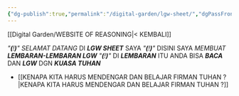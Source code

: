 ```yaml
---
{"dg-publish":true,"permalink":"/digital-garden/lgw-sheet/","dgPassFrontmatter":true}
---
```



[[Digital Garden/WEBSITE OF REASONING\|< KEMBALI]]

*"**(**!**)**"*    *SELAMAT DATANG* DI ***LGW SHEET*** SAYA
*"**(**!**)**"*    DISINI SAYA *MEMBUAT* ***LEMBARAN-LEMBARAN LGW***
*"**(**!**)**"*    DI ***LEMBARAN*** ITU ANDA BISA ***BACA*** DAN ***LGW*** DGN ***KUASA TUHAN***

- [[KENAPA KITA HARUS MENDENGAR DAN BELAJAR FIRMAN TUHAN ?\|KENAPA KITA HARUS MENDENGAR DAN BELAJAR FIRMAN TUHAN ?]]

